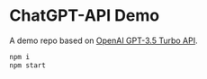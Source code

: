 # ChatGPT-API Demo

A demo repo based on [OpenAI GPT-3.5 Turbo API](https://platform.openai.com/docs/guides/chat).

```bash
npm i
npm start
```

